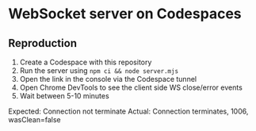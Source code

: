 # WebSocket server on Codespaces

## Reproduction

1. Create a Codespace with this repository
1. Run the server using `npm ci && node server.mjs`
1. Open the link in the console via the Codespace tunnel
1. Open Chrome DevTools to see the client side WS close/error events
1. Wait between 5-10 minutes

Expected: Connection not terminate
Actual: Connection terminates, 1006, wasClean=false
